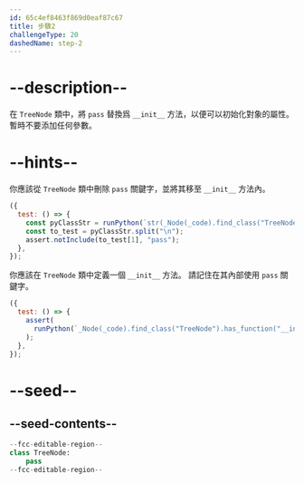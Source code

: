 ```yaml
---
id: 65c4ef8463f869d0eaf87c67
title: 步驟2
challengeType: 20
dashedName: step-2
---
```


# --description--

在 `TreeNode` 類中，將 `pass` 替換爲 `__init__` 方法，以便可以初始化對象的屬性。 暫時不要添加任何參數。

# --hints--

你應該從 `TreeNode` 類中刪除 `pass` 關鍵字，並將其移至 `__init__` 方法內。

```js
({
  test: () => {
    const pyClassStr = runPython(`str(_Node(_code).find_class("TreeNode"))`);
    const to_test = pyClassStr.split("\n");
    assert.notInclude(to_test[1], "pass");
  },
});
```

你應該在 `TreeNode` 類中定義一個 `__init__` 方法。 請記住在其內部使用 `pass` 關鍵字。

```js
({
  test: () => {
    assert(
      runPython(`_Node(_code).find_class("TreeNode").has_function("__init__")`)
    );
  },
});
```

# --seed--

## --seed-contents--

```py
--fcc-editable-region--
class TreeNode:
    pass
--fcc-editable-region--
```
